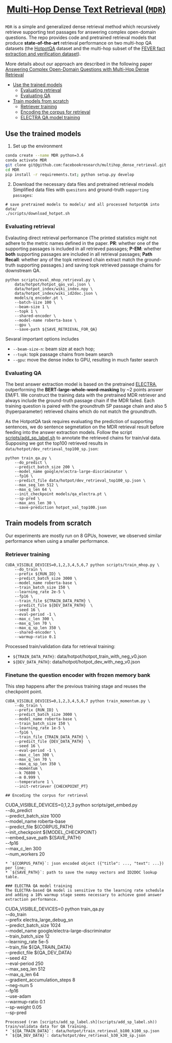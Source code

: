 



# [<p align=center>Multi-Hop Dense Text Retrieval (`MDR`)</p>](#p-aligncentermulti-hop-dense-text-retrieval-mdrp)

`MDR` is a simple and generalized dense retrieval method which recursively retrieve supporting text passages for answering complex open-domain questions. The repo provides code and pretrained retrieval models that produce **state-of-the-art** retrieval performance on two multi-hop QA datasets (the [HotpotQA](https://hotpotqa.github.io) dataset and the multi-hop subset of the [FEVER fact extraction and verification dataset](https://fever.ai)). 

More details about our approach are described in the following paper [Answering Complex Open-Domain Questions with Multi-Hop Dense Retrieval](https://arxiv.org/abs/2009.12756)


- [Use the trained models](#use-the-trained-models)
    - [Evaluating retrieval](#evaluating-retrieval)
    - [Evaluating QA](#evaluating-qa)
- [Train models from scratch](#train-models-from-scratch)
    - [Retriever training](#retriever-training)
    - [Encoding the corpus for retrieval](#encoding-the-corpus-for-retrieval)
    - [ELECTRA QA model training](#electra-qa-model-training)

## Use the trained models

1. Set up the environment
```bash
conda create --name MDR python=3.6
conda activate MDR
git clone git@github.com:facebookresearch/multihop_dense_retrieval.git
cd MDR 
pip install -r requirements.txt; python setup.py develop
```

2. Download the necessary data files and pretrained retrieval models
Simplified data files with `quesitons` and ground-truth `supporting passages`:

```
# save pretrained models to models/ and all processed hotpotQA into data/
./scripts/download_hotpot.sh
```


### Evaluating retrieval
Evalauting direct retrieval performance (The printed statistics might not adhere to the metric names defined in the paper. **PR**: whether one of the supporting passages is included in all retrieved passages; **P-EM**: whether **both** supporting passages are included in all retrieval passages; **Path Recall**: whether any of the topk retrieved chain extract match the ground-truth supporting passages.) and saving topk retrieved passage chains for downstream QA. 

```
python scripts/eval_mhop_retrieval.py \
    data/hotpot/hotpot_qas_val.json \
    data/hotpot_index/wiki_index.npy \
    data/hotpot_index/wiki_id2doc.json \
    models/q_encoder.pt \
    --batch-size 100 \
    --beam-size 1 \
    --topk 1 \
    --shared-encoder \
    --model-name roberta-base \
    --gpu \
    --save-path ${SAVE_RETRIEVAL_FOR_QA}
```
Sevaral important options includes 
* `--beam-size-n`: beam size at each hop; 
* `--topk`: topk passage chains from beam search 
* `--gpu`: move the dense index to GPU, resulting in much faster search


### Evaluating QA
The best answer extraction model is based on the pretrained [ELECTRA](https://arxiv.org/abs/2003.10555), outperforming the **BERT-large-whole-word-masking** by ~2 points answer EM/F1. We construct the training data with the pretrained MDR retriever and always include the ground-truth passage chain if the MDR failed. Each training question is paired with the groundtruth SP passage chain and also 5 (hyperparameter) retrieved chains which do not match the groundtruth. 

As the HotpotQA task requires evaluating the prediction of supporting sentences, we do sentence segmetation on the MDR retrieval result before feeding into the answer extraction models. Follow the script [scripts/add_sp_label.sh](scripts/add_sp_label.sh) to annotate the retrieved chains for train/val data. Supposing we got the top100 retrieved results in `data/hotpot/dev_retrieval_top100_sp.json`: 

```
python train_qa.py \
    --do_predict \
    --predict_batch_size 200 \
    --model_name google/electra-large-discriminator \
    --fp16 \
    --predict_file data/hotpot/dev_retrieval_top100_sp.json \
    --max_seq_len 512 \
    --max_q_len 64 \
    --init_checkpoint models/qa_electra.pt \
    --sp-pred \
    --max_ans_len 30 \
    --save-prediction hotpot_val_top100.json
```


## Train models from scratch
Our experiments are mostly run on 8 GPUs, however, we observed similar performance when using a smaller performance. 

### Retriever training

```
CUDA_VISIBLE_DEVICES=0,1,2,3,4,5,6,7 python scripts/train_mhop.py \
    --do_train \
    --prefix ${RUN_ID} \
    --predict_batch_size 3000 \
    --model_name roberta-base \
    --train_batch_size 150 \
    --learning_rate 2e-5 \
    --fp16 \
    --train_file ${TRAIN_DATA_PATH} \
    --predict_file ${DEV_DATA_PATH}  \
    --seed 16 \
    --eval-period -1 \
    --max_c_len 300 \
    --max_q_len 70 \
    --max_q_sp_len 350 \
    --shared-encoder \
    --warmup-ratio 0.1
```
Processed train/validation data for retrieval training:
* `${TRAIN_DATA_PATH}`: data/hotpot/hotpot_train_with_neg_v0.json
* `${DEV_DATA_PATH}`: data/hotpot/hotpot_dev_with_neg_v0.json

### Finetune the question encoder with frozen memory bank
This step happens after the previous training stage and reuses the checkpoint
point.


```
CUDA_VISIBLE_DEVICES=0,1,2,3,4,5,6,7 python train_momentum.py \
    --do_train \
    --prefix {RUN_ID} \
    --predict_batch_size 3000 \
    --model_name roberta-base \
    --train_batch_size 150 \
    --learning_rate 1e-5 \
    --fp16 \
    --train_file {TRAIN_DATA_PATH} \
    --predict_file {DEV_DATA_PATH}  \
    --seed 16 \
    --eval-period -1 \
    --max_c_len 300 \
    --max_q_len 70 \
    --max_q_sp_len 350 \
    --momentum \
    --k 76800 \
    --m 0.999 \
    --temperature 1 \
    --init-retriever {CHECKPOINT_PT} 

## Encoding the corpus for retrieval
```
CUDA_VISIBLE_DEVICES=0,1,2,3 python scripts/get_embed.py \
    --do_predict \
    --predict_batch_size 1000 \
    --model_name roberta-base \
    --predict_file ${CORPUS_PATH} \
    --init_checkpoint ${MODEL_CHECKPOINT} \
    --embed_save_path ${SAVE_PATH} \
    --fp16 \
    --max_c_len 300 \
    --num_workers 20 
```
* `${CORPUS_PATH}`: json encoded object ({"title": ..., "text": ...}) per line;
* `${SAVE_PATH}`: path to save the numpy vectors and ID2DOC lookup table.

### ELECTRA QA model training
The ELECTRA-based QA model is sensitive to the learning rate schedule and adding a 10% warmup stage seems necessary to achieve good answer extraction performance. 
```
CUDA_VISIBLE_DEVICES=0 python train_qa.py \
    --do_train \
    --prefix electra_large_debug_sn \
    --predict_batch_size 1024 \
    --model_name google/electra-large-discriminator \
    --train_batch_size 12 \
    --learning_rate 5e-5 \
    --train_file ${QA_TRAIN_DATA} \
    --predict_file ${QA_DEV_DATA} \
    --seed 42 \
    --eval-period 250 \
    --max_seq_len 512 \
    --max_q_len 64 \
    --gradient_accumulation_steps 8 \
    --neg-num 5 \
    --fp16 \
    --use-adam \
    --warmup-ratio 0.1 \
    --sp-weight 0.05 \
    --sp-pred
```
Processed (ran [scripts/add_sp_label.sh](scripts/add_sp_label.sh)) train/validata data for QA training.
* `${QA_TRAIN_DATA}`: data/hotpot/train_retrieval_b100_k100_sp.json
* `${QA_DEV_DATA}`: data/hotpot/dev_retrieval_b30_k30_sp.json



